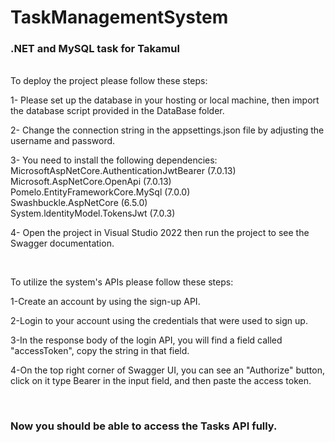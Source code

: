 # TaskManagementSystem
 ### .NET and MySQL task for Takamul
<br>
To deploy the project please follow these steps:<br>

1- Please set up the database in your hosting or local machine, then import the database script provided in the DataBase folder.<br>

2- Change the connection string in the appsettings.json file by adjusting the username and password.<be>

3- You need to install the following dependencies: <br>
   MicrosoftAspNetCore.AuthenticationJwtBearer (7.0.13)<br>
   Microsoft.AspNetCore.OpenApi (7.0.13)<br>
   Pomelo.EntityFrameworkCore.MySql (7.0.0)<br>
   Swashbuckle.AspNetCore (6.5.0)<br>
   System.ldentityModel.TokensJwt (7.0.3)<br>

4- Open the project in Visual Studio 2022 then run the project to see the Swagger documentation.<br>

<br>

To utilize the system's APIs please follow these steps:<br>

1-Create an account by using the sign-up API.<br>

2-Login to your account using the credentials that were used to sign up.<br>

3-In the response body of the login API, you will find a field called "accessToken", copy the string in that field.<br>

4-On the top right corner of Swagger UI, you can see an "Authorize" button, click on it type Bearer in the input field, and then paste the access token.<br>

<br>

### Now you should be able to access the Tasks API fully.<br>

